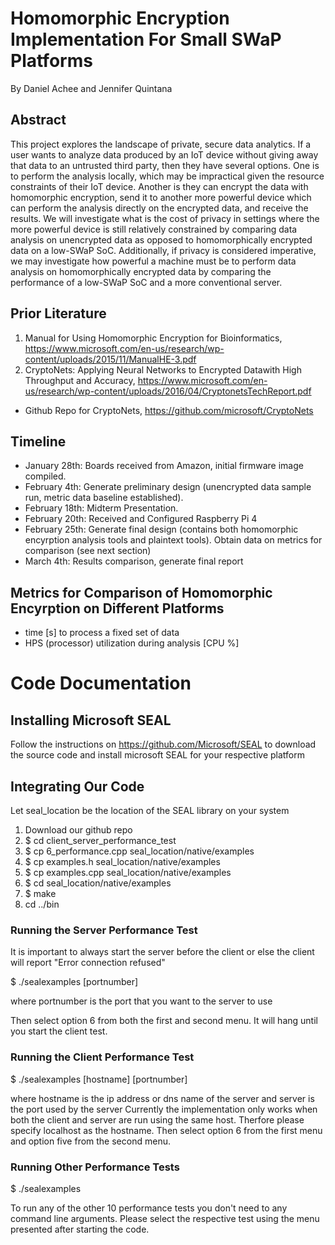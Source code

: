 # Homomorphic Encryption Implementation For Small SWaP Platforms
By Daniel Achee and Jennifer Quintana

## Abstract

This project explores the landscape of private, secure data analytics. If a user wants to analyze data produced by an IoT device without giving away that data to an untrusted third party, then they have several options. One is to perform the analysis locally, which may be impractical given the resource constraints of their IoT device. Another is they can encrypt the data with homomorphic encryption, send it to another more powerful device which can perform the analysis directly on the encrypted data, and receive the results. We will investigate what is the cost of privacy in settings where the more powerful device is still relatively constrained by comparing data analysis on unencrypted data as opposed to homomorphically encrypted data on a low-SWaP SoC. Additionally, if privacy is considered imperative, we may investigate how powerful a machine must be to perform data analysis on homomorphically encrypted data by comparing the performance of a low-SWaP SoC and a more conventional server.

## Prior Literature
1. Manual for Using Homomorphic Encryption for Bioinformatics, https://www.microsoft.com/en-us/research/wp-content/uploads/2015/11/ManualHE-3.pdf
2. CryptoNets: Applying Neural Networks to Encrypted Datawith High Throughput and Accuracy, https://www.microsoft.com/en-us/research/wp-content/uploads/2016/04/CryptonetsTechReport.pdf
- Github Repo for CryptoNets, https://github.com/microsoft/CryptoNets

## Timeline
- January 28th: Boards received from Amazon, initial firmware image compiled.
- February 4th: Generate preliminary design (unencrypted data sample run, metric data baseline established).
- February 18th: Midterm Presentation.
- February 20th: Received and Configured Raspberry Pi 4
- February 25th: Generate final design (contains both homomorphic encyrption analysis tools and plaintext tools). Obtain data on metrics for comparison (see next section)
- March 4th: Results comparison, generate final report

## Metrics for Comparison of Homomorphic Encyrption on Different Platforms
- time [s] to process a fixed set of data
- HPS (processor) utilization during analysis [CPU %]

# Code Documentation

## Installing Microsoft SEAL
Follow the instructions on https://github.com/Microsoft/SEAL to download the source code and install microsoft SEAL for your respective platform

## Integrating Our Code
Let seal_location be the location of the SEAL library on your system
1. Download our github repo
2. $ cd client_server_performance_test
3. $ cp 6_performance.cpp seal_location/native/examples
4. $ cp examples.h seal_location/native/examples
5. $ cp examples.cpp seal_location/native/examples
6. $ cd seal_location/native/examples
7. $ make
8. cd ../bin

### Running the Server Performance Test
It is important to always start the server before the client or else the client will report "Error connection refused"

$ ./sealexamples [portnumber]

where portnumber is the port that you want to the server to use

Then select option 6 from both the first and second menu. It will hang until you start the client test.

### Running the Client Performance Test

$ ./sealexamples [hostname] [portnumber]

where hostname is the ip address or dns name of the server and server is the port used by the server
Currently the implementation only works when both the client and server are run using the same host. Therfore please specify localhost as the hostname.
Then select option 6 from the first menu and option five from the second menu.

### Running Other Performance Tests

$ ./sealexamples

To run any of the other 10 performance tests you don't need to any command line arguments. Please select the respective test using the menu presented after starting the code.
